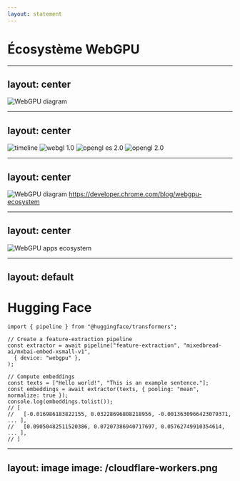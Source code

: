 ```yaml
---
layout: statement
---
```


# Écosystème WebGPU

---
layout: center
---

<img class="h-80" src="/webgpu-diagram.png" alt="WebGPU diagram" />

---
layout: center
---

<div class="stack">
  <img class="h-90 scale- mx-auto" src="/webgpu-browsers-1.png" alt="timeline" />
  <img v-click class="h-90 scale- mx-auto" src="/webgpu-browsers-2.png" alt="webgl 1.0" />
  <img v-click class="h-90 scale- mx-auto" src="/webgpu-browsers-3.png" alt="opengl es 2.0" />
  <img v-click class="h-90 scale- mx-auto" src="/webgpu-browsers-4.png" alt="opengl 2.0" />
</div>

---
layout: center
---

<img class="h-full" src="/webgpu-ecosystem.png" alt="WebGPU diagram" />

<a class="absolute top-1 ml-2 text-sm" href="https://developer.chrome.com/blog/webgpu-ecosystem" target="_blank">
  https://developer.chrome.com/blog/webgpu-ecosystem
</a>

---
layout: center
---

<img class="h-full" src="/webgpu-ecosystem-apps.png" alt="WebGPU apps ecosystem" />

---
layout: default
---

# Hugging Face

```ts{all|5|all}
import { pipeline } from "@huggingface/transformers";

// Create a feature-extraction pipeline
const extractor = await pipeline("feature-extraction", "mixedbread-ai/mxbai-embed-xsmall-v1",
  { device: "webgpu" },
);

// Compute embeddings
const texts = ["Hello world!", "This is an example sentence."];
const embeddings = await extractor(texts, { pooling: "mean", normalize: true });
console.log(embeddings.tolist());
// [
//   [-0.016986183822155, 0.03228696808218956, -0.0013630966423079371, ... ],
//   [0.09050482511520386, 0.07207386940717697, 0.05762749910354614, ... ],
// ]
```

---
layout: image
image: /cloudflare-workers.png
---
